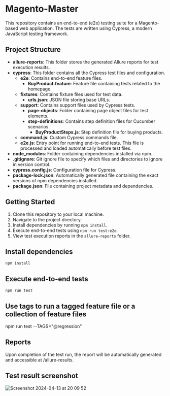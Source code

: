 # Magento-Master

This repository contains an end-to-end (e2e) testing suite for a Magento-based web application. The tests are written using Cypress, a modern JavaScript testing framework.

## Project Structure

- **allure-reports**: This folder stores the generated Allure reports for test execution results.
- **cypress**: This folder contains all the Cypress test files and configuration.
  - **e2e**: Contains end-to-end feature files.
    - **BuyProduct.feature**: Feature file containing tests related to the homepage.
  - **fixtures**: Contains fixture files used for test data.
    - **urls.json**: JSON file storing base URLs.
  - **support**: Contains support files used by Cypress tests.
    - **page-objects**: Folder containing page object files for test elements.
    - **step-definitions**: Contains step definition files for Cucumber scenarios.
        - **BuyProductSteps.js**: Step definition file for buying products.
  - **command.js**: Custom Cypress commands file.
  - **e2e.js**: Entry point for running end-to-end tests. This file is processed and loaded automatically before test files. 
- **node_modules**: Folder containing dependencies installed via npm.
- **.gitignore**: Git ignore file to specify which files and directories to ignore in version control.
- **cypress.config.js**: Configuration file for Cypress.
- **package-lock.json**: Automatically generated file containing the exact versions of npm dependencies installed.
- **package.json**: File containing project metadata and dependencies.

## Getting Started

1. Clone this repository to your local machine.
2. Navigate to the project directory.
3. Install dependencies by running `npm install`.
4. Execute end-to-end tests using `npm run test:e2e`.
5. View test execution reports in the `allure-reports` folder.

## Install dependencies
    npm install

## Execute end-to-end tests 
    npm run test

## Use tags to run a tagged feature file or a collection of feature files
npm run test --TAGS="@regression"

## Reports
Upon completion of the test run, the report will be automatically generated and accessible at /allure-results.


## Test result screenshot 

![Screenshot 2024-04-13 at 20 09 52](https://github.com/desaikeyur7/Magento/assets/30195677/ba64dcd9-d3f9-4994-b333-119ba99c5295)

